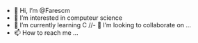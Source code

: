 - 👋 Hi, I’m @Farescm
- 👀 I’m interested in computeur science
- 🌱 I’m currently learning C
//- 💞️ I’m looking to collaborate on ...
- 📫 How to reach me ...

<!---
Farescm/Farescm is a ✨ special ✨ repository because its `README.md` (this file) appears on your GitHub profile.
You can click the Preview link to take a look at your changes.
--->
